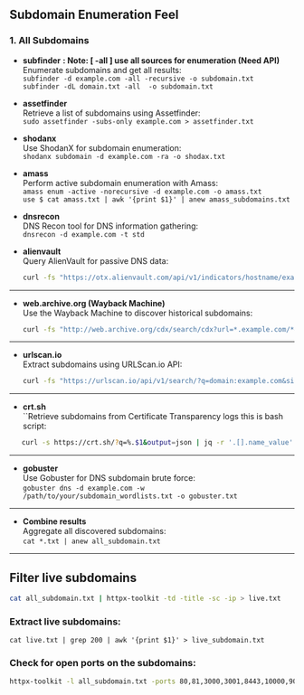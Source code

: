 ## Subdomain Enumeration Feel 

### **1. All Subdomains**

- **subfinder**    **: Note: [ -all ] use all sources for enumeration (Need API)**  
    Enumerate subdomains and get all results:   
  `subfinder -d example.com -all -recursive -o subdomain.txt`  
  `subfinder -dL domain.txt -all  -o subdomain.txt`  

- **assetfinder**  
  Retrieve a list of subdomains using Assetfinder:  
  `sudo assetfinder -subs-only example.com > assetfinder.txt`

- **shodanx**  
  Use ShodanX for subdomain enumeration:  
  `shodanx subdomain -d example.com -ra -o shodax.txt`

- **amass**  
  Perform active subdomain enumeration with Amass:  
  `amass enum -active -norecursive -d example.com -o amass.txt`  
  `use $ cat amass.txt | awk '{print $1}' | anew amass_subdomains.txt `

- **dnsrecon**  
  DNS Recon tool for DNS information gathering:  
  `dnsrecon -d example.com -t std`
  
- **alienvault**   
  Query AlienVault for passive DNS data:
  ```bash  
  curl -fs "https://otx.alienvault.com/api/v1/indicators/hostname/example.com/passive_dns" | jq -r '.passive_dns[]?.hostname' | grep -Ei "^[a-zA-Z0-9.-]+\.example\.com$" | anew | tee alienvault_subs.txt`

---

- **web.archive.org (Wayback Machine)**    
  Use the Wayback Machine to discover historical subdomains:
  ```bash  
  curl -fs "http://web.archive.org/cdx/search/cdx?url=*.example.com/*&output=json&collapse=urlkey" | jq -r '.[1:][] | .[2]' | grep -Ei '([a-zA-Z0-9_-]+\.)?example\.com' | anew | tee webarchive_subs.txt`

---

- **urlscan.io**    
  Extract subdomains using URLScan.io API:
  ```bash
  curl -fs "https://urlscan.io/api/v1/search/?q=domain:example.com&size=10000" | jq -r '.results[]?.page?.domain' | grep -Ei "^[a-zA-Z0-9.-]+\.example\.com$|^example\.com$" | anew | tee urlscan_subs.txt`

---

  - **crt.sh**  
  ``Retrieve subdomains from Certificate Transparency logs this is bash script:  
  ```bash
     curl -s https://crt.sh/?q=%.$1&output=json | jq -r '.[].name_value' | sed 's/\*\.//g' | sort -u | tee -a crtsh.txt     
```
---
- **gobuster**    
  Use Gobuster for DNS subdomain brute force:  
  `gobuster dns -d example.com -w /path/to/your/subdomain_wordlists.txt -o gobuster.txt`

---

- **Combine results**    
  Aggregate all discovered subdomains:  
  `cat *.txt | anew all_subdomain.txt`  
  
--- 

## Filter live subdomains
   ```bash
   cat all_subdomain.txt | httpx-toolkit -td -title -sc -ip > live.txt

```
### Extract live subdomains:  
`cat live.txt | grep 200 | awk '{print $1}' > live_subdomain.txt`  


### Check for open ports on the subdomains:  
```bash
httpx-toolkit -l all_subdomain.txt -ports 80,81,3000,3001,8443,10000,9000,9443,443,8080,8000,8888,4443,2075,2076,6443,3868,3366,9091,5900,8081,6000,8181,3306,5000,4000,5432,15672,9999,161,4044,7077,4040,8089 -threads 80 -o alive.txt
```



